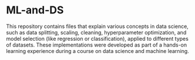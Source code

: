# ML-and-DS
This repository contains files that explain various concepts in data science, such as data splitting, scaling, cleaning, hyperparameter optimization, and model selection (like regression or classification), applied to different types of datasets. These implementations were developed as part of a hands-on learning experience during a course on data science and machine learning.

